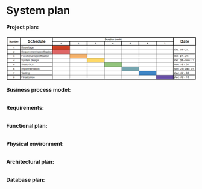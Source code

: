 # System plan

__Project plan:__
<br> </br>
[![Shedule](https://github.com/afplabor2019/asd123/blob/master/DentalWebsiteProject/Images/Shedule.png)](https://github.com/afplabor2019/asd123/blob/master/DentalWebsiteProject/Documents/Schedule.xlsx)


__Business process model:__
<br> </br>




__Requirements:__
<br> </br>




__Functional plan:__
<br> </br>




__Physical environment:__
<br> </br>




__Architectural plan:__
<br> </br>




__Database plan:__
<br> </br>

















